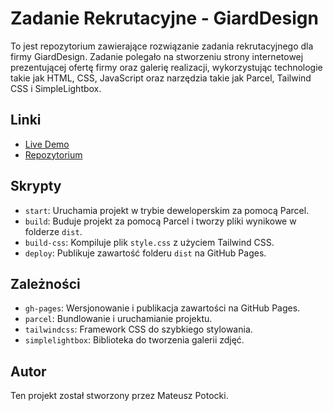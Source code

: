 # Zadanie Rekrutacyjne - GiardDesign

To jest repozytorium zawierające rozwiązanie zadania rekrutacyjnego dla firmy GiardDesign. Zadanie polegało na stworzeniu strony internetowej prezentującej ofertę firmy oraz galerię realizacji, wykorzystując technologie takie jak HTML, CSS, JavaScript oraz narzędzia takie jak Parcel, Tailwind CSS i SimpleLightbox.

## Linki

- [Live Demo](https://potocki92.github.io/zadanie-rekrutacyjne/)
- [Repozytorium](https://github.com/potocki92/zadanie-rekrutacyjne)

## Skrypty

- `start`: Uruchamia projekt w trybie deweloperskim za pomocą Parcel.
- `build`: Buduje projekt za pomocą Parcel i tworzy pliki wynikowe w folderze `dist`.
- `build-css`: Kompiluje plik `style.css` z użyciem Tailwind CSS.
- `deploy`: Publikuje zawartość folderu `dist` na GitHub Pages.

## Zależności

- `gh-pages`: Wersjonowanie i publikacja zawartości na GitHub Pages.
- `parcel`: Bundlowanie i uruchamianie projektu.
- `tailwindcss`: Framework CSS do szybkiego stylowania.
- `simplelightbox`: Biblioteka do tworzenia galerii zdjęć.
 
## Autor

Ten projekt został stworzony przez Mateusz Potocki.